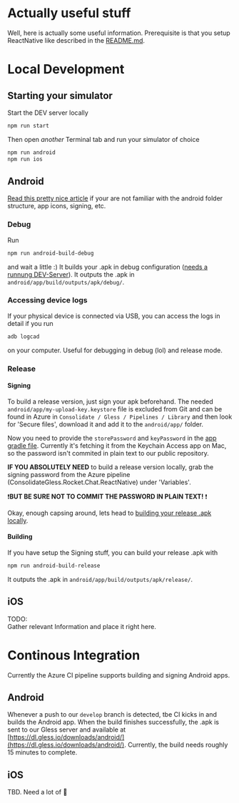 # Actually useful stuff
Well, here is actually  some useful information. Prerequisite is that you setup ReactNative like described in the [README.md](README.md).


# Local Development 

## Starting your simulator
Start the DEV server locally
```bash
npm run start 
``` 

Then open *another* Terminal tab and run your simulator of choice
```bash
npm run android 
npm run ios 
``` 

## Android 
[Read this pretty nice article](https://desmart.com/blog/3-things-to-know-about-android-as-react-native-developer) if your are not familiar with the android folder structure, app icons, signing, etc.

### Debug
Run 
```bash
npm run android-build-debug
```
and wait a little :) It builds your .apk in debug configuration ([needs a runnung DEV-Server](#local-development--starting-your-simulator)). It outputs the .apk in `android/app/build/outputs/apk/debug/`.

### Accessing device logs
If your physical device is connected via USB, you can access the logs in detail if you run 
```bash
adb logcad
```
on your computer. Useful for debugging in debug (lol) and release mode. 

### Release

#### Signing
To build a release version, just sign your apk beforehand. The needed `android/app/my-upload-key.keystore` file is excluded from Git and can be found in Azure in `Consolidate / Gless / Pipelines / Library` and then look for 'Secure files', download it and add it to the `android/app/` folder.

Now you need to provide the `storePassword` and `keyPassword` in the [app gradle file](android/app/build.gradle). Currently it's fetching it from the Keychain Access app on Mac, so the password isn't commited in plain text to our public repository.

**IF YOU ABSOLUTELY NEED** to build a release version locally, grab the signing password from the Azure pipeline (ConsolidateGless.Rocket.Chat.ReactNative) under 'Variables'. 

❗️**BUT BE SURE NOT TO COMMIT THE PASSWORD IN PLAIN TEXT!** ❗️

Okay, enough capsing around, lets head to [building your release .apk locally](#building).

#### Building
If you have setup the Signing stuff, you can build your release .apk with
```bash
npm run android-build-release
```
It outputs the .apk in `android/app/build/outputs/apk/release/`.

## iOS
TODO:  
Gather relevant Information and place it right here.

# Continous Integration
Currently the Azure CI pipeline supports building and signing Android apps.

## Android
Whenever a push to our `develop` branch is detected, tbe CI kicks in and builds the Android app. When the build finishes successfully, the .apk is sent to our Gless server and available at [https://dl.gless.io/downloads/android/](https://dl.gless.io/downloads/android/). Currently, the build needs roughly 15 minutes to complete.

## iOS
TBD. Need a lot of 🍻
